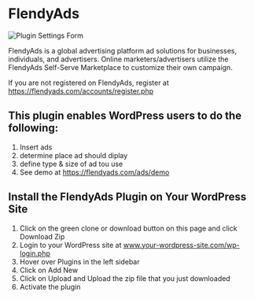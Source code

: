 # FlendyAds

![Plugin Settings Form](https://flendyads.com/images/wp-plugin.png)

FlendyAds is a global advertising platform ad solutions for businesses, individuals, and advertisers. Online marketers/advertisers utilize the FlendyAds Self-Serve Marketplace to customize their own campaign.

If you are not registered on FlendyAds, register at https://flendyads.com/accounts/register.php

## This plugin enables WordPress users to do the following:
1. Insert ads
2. determine place ad should diplay
3. define type & size of ad tou use
4. See demo at https://flendyads.com/ads/demo

## Install the FlendyAds Plugin on Your WordPress Site
1. Click on the green clone or download button on this page and click Download Zip
2. Login to your WordPress site at www.your-wordpress-site.com/wp-login.php
3. Hover over Plugins in the left sidebar
4. Click on Add New
5. Click on Upload and Upload the zip file that you just downloaded
6. Activate the plugin
